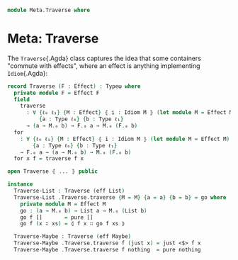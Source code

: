 <!--
```agda
open import 1Lab.Path
open import 1Lab.Type

open import Data.List.Base

open import Meta.Idiom

open import Prim.Data.Maybe
```
-->

```agda
module Meta.Traverse where
```

# Meta: Traverse

The `Traverse`{.Agda} class captures the idea that some containers
"commute with effects", where an effect is anything implementing
`Idiom`{.Agda}:

```agda
record Traverse (F : Effect) : Typeω where
  private module F = Effect F
  field
    traverse
      : ∀ {ℓ₀ ℓ₁} {M : Effect} ⦃ i : Idiom M ⦄ (let module M = Effect M)
          {a : Type ℓ₀} {b : Type ℓ₁}
      → (a → M.₀ b) → F.₀ a → M.₀ (F.₀ b)
  for
    : ∀ {ℓ₀ ℓ₁} {M : Effect} ⦃ i : Idiom M ⦄ (let module M = Effect M)
        {a : Type ℓ₀} {b : Type ℓ₁}
    → F.₀ a → (a → M.₀ b) → M.₀ (F.₀ b)
  for x f = traverse f x

open Traverse ⦃ ... ⦄ public

instance
  Traverse-List : Traverse (eff List)
  Traverse-List .Traverse.traverse {M = M} {a = a} {b = b} = go where
    private module M = Effect M
    go : (a → M.₀ b) → List a → M.₀ (List b)
    go f []       = pure []
    go f (x ∷ xs) = ⦇ f x ∷ go f xs ⦈

  Traverse-Maybe : Traverse (eff Maybe)
  Traverse-Maybe .Traverse.traverse f (just x) = just <$> f x
  Traverse-Maybe .Traverse.traverse f nothing  = pure nothing
